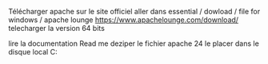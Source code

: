 Télécharger apache sur le site officiel 
aller dans essential / dowload / file for windows / apache lounge 
https://www.apachelounge.com/download/
telecharger la version 64 bits 

lire la documentation Read me 
deziper le fichier apache 24
le placer dans le disque local C: 



